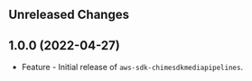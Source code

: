 Unreleased Changes
------------------

1.0.0 (2022-04-27)
------------------

* Feature - Initial release of `aws-sdk-chimesdkmediapipelines`.

